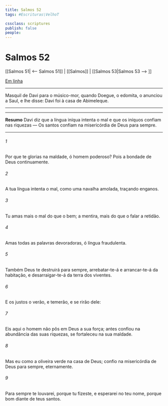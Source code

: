 ```yaml
---
title: Salmos 52
tags: #Escrituras\VelhoT

cssclass: scriptures
publish: false
people:
---
```


# Salmos 52
[[Salmos 51| <-- Salmos 51]] | [[Salmos]] | [[Salmos 53|Salmos 53 --> ]]

[Em linha](https://churchofjesuschrist.org/study/scriptures/ot/ps/52?lang=por)

---
Masquil de Davi para o músico-mor, quando Doegue, o edomita, o anunciou a Saul, e lhe disse: Davi foi à casa de Abimeleque.

---

---
__Resumo__
Davi diz que a língua iníqua intenta o mal e que os iníquos confiam nas riquezas — Os santos confiam na misericórdia de Deus para sempre.

---
###### 1 
Por que te glorias na maldade, ó homem poderoso? Pois a bondade de Deus  continuamente.

###### 2 
A tua língua intenta o mal, como uma navalha amolada, traçando enganos.

###### 3 
Tu amas mais o mal do que o bem;  a mentira, mais do que o falar a retidão. 

###### 4 
Amas todas as palavras devoradoras, ó língua fraudulenta.

###### 5 
Também Deus te destruirá para sempre, arrebatar-te-á e arrancar-te-á da  habitação, e desarraigar-te-á da terra dos viventes. 

###### 6 
E os justos o verão, e temerão, e se rirão dele:

###### 7 
Eis aqui o homem  não pôs em Deus a sua força; antes confiou na abundância das suas riquezas,  se fortaleceu na sua maldade.

###### 8 
Mas eu  como a oliveira verde na casa de Deus; confio na misericórdia de Deus para sempre, eternamente.

###### 9 
Para sempre te louvarei, porque tu  fizeste, e esperarei no teu nome, porque  bom diante de teus santos.

